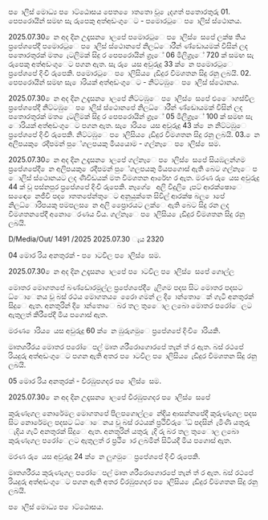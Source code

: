 ප ොලිස් මොධ්‍ය ප ොට්ඨොසය පෙත ෙොතතො වූ ෙැදගත් පතොරතුරු 01. පෙපරොයින් සමඟ සැ රුපෙකු අත්අඩංගුෙට - පමොරටුෙ ප ොලිස් ස්ථොනය.

2025.07.30 ෙන අද දින උදෑසන ොලපේ පමොරටුෙ ප ොලිස් ෙසපේ ලක්ෂ තිය ප්‍රපේශපේදී පමොරටුෙ ප ොලිස් ස්ථොනපේ නිලධ්‍ොරීන් ණ්ඩොයමක් විසින් ලද පතොරතුරක් මත ෙැටලිමක් සිදු ර පෙපරොයින් ග්‍රෑේ 06 මිලිග්‍රෑේ 720 ක් සමඟ සැ රුපෙකු අත්අඩංගුෙට පගන ඇත. සැ රු ෙයස අවුරුදු 33 ක් ෙන පමොරටුෙ ප්‍රපේශපේ දිංචි රුපෙකි. පමොරටුෙ ප ොලිසිය ෙැඩිදුර විමශතන සිදු රනු ලබයි. 02. පෙපරොයින් සමඟ සැ ොරියක් අත්අඩංගුෙට - නිට්ටඹුෙ ප ොලිස් ස්ථොනය.

2025.07.30 ෙන අද දින උදෑසන ොලපේ නිට්ටඹුෙ ප ොලිස් ෙසපේ ළුෙොගස්විල ප්‍රපේශපේදී නිට්ටඹුෙ ප ොලිස් ස්ථොනපේ නිලධ්‍ොරීන් ණ්ඩොයමක් විසින් ලද පතොරතුරක් මත ෙැටලිමක් සිදු ර පෙපරොයින් ග්‍රෑේ 05 මිලිග්‍රෑේ 100 ක් සමඟ සැ ොරියක් අත්අඩංගුෙට පගන ඇත. සැ ොරිය ෙයස අවුරුදු 43 ක් ෙන නිට්ටඹුෙ ප්‍රපේශපේ දිංචි රුපෙකි. නිට්ටඹුෙ ප ොලිසිය ෙැඩිදුර විමශතන සිදු රනු ලබයි. 03. ෙන අලිපයකු ෙරදීපමන් පුේගලපයකු මියයොම - ගල්නෑෙ ප ොලිස් ෙසම.

2025.07.30 ෙන අද දින උදෑසන ොලපේ ගල්නෑෙ ප ොලිස් ෙසපේ සියඹලන්ගම ප්‍රපේශපේදී ෙන අලිපයකු ෙරදීපමන් පුේගලපයකු මියපගොස් ඇති බෙට ගල්නෑෙ ප ොලිස් ස්ථොනයට ලද ණිවිඩයක් මත විමශතන ආරේභ ර ඇත. මරණ රු ෙයස අවුරුදු 44 ක් වූ පස්නපුර ප්‍රපේශපේ දිංචි රුපෙකි. නෑගේ ෙ අලි විදුලි ෙැපට් ආරක්ෂොෙ සඳෙො ෙනජීවි පද ොතතපේන්තුෙට අනුයුක්තෙ සිවිල් ආරක්ෂ බල ොපේ නිලධ්‍ොරිපයකු පමපලස ෙන අලි ප්‍රෙොරයට ලක්ෙ ඇති බෙට සිදු රන ලද විමශතනපේදී අනොෙරණය විය. ගල්නෑෙ ප ොලිසිය ෙැඩිදුර විමශතන සිදු රනු ලබයි.

D/Media/Out/ 1491 /2025 2025.07.30 ැය 2320

04 මොර රිය අනතුරක් - ප ොටවිල ප ොලිස් ෙසම.

2025.07.30 ෙන අද දින උදෑසන ොලපේ ප ොටවිල ප ොලිස් ෙසපේ ගොල්ල

මොතර මොගතපේ බණ්ඩොරමුල්ල ප්‍රපේශපේදී ෙැලිගම පදස සිට මොතර පදසට ධ්‍ොෙනය වූ බස් රථය මොගතය ෙරෙො ගමන් ල දි ොන්තොෙක් ගැටී අනතුරක් සිදුෙ ඇත. අනතුරින් දි ොන්තොෙ බර තල තුෙොල ලබො මොතර පරෝෙලට ඇතුලත් කිරීපේදී මිය පගොස් ඇත.

මරණ ොරිය ෙයස අවුරුදු 60 ක් ෙන ඹුරුගමුෙ ප්‍රපේශපේ දිංචි ොරියකි.

මෘතශරීරය මොතර පරෝෙපල් මෘත ශරීරොගොරපේ තැන් ත් ර ඇත. බස් රථපේ රියදුරු අත්අඩංගුෙට පගන ඇති අතර ප ොටවිල ප ොලිසිය ෙැඩිදුර විමශතන සිදු රනු ලබයි.

05 මොර රිය අනතුරක් - වීරඹුපගදර ප ොලිස් ෙසම.

2025.07.30 ෙන අද දින උදෑසන ොලපේ වීරඹුපගදර ප ොලිස් ෙසපේ

කුරුණෑගල නොරේමල මොගතපේ පිලපගොල්ල ෙන්දිය ආසන්නපේදී කුරුණෑගල පදස සිට නොරේමල පදසට ධ්‍ොෙනය වූ බස් රථයක් ප්‍රථිවිරුේධ්‍ පදසින් ැමිණි යතුරු ැදිය ගැටී අනතුරක් සිදුෙ ඇත. අනතුරින් යතුරු ැදි රු බර තල තුෙොල ලබො කුරුණෑගල පරෝෙලට ඇතුලත් ර ප්‍රථි ොර ලබමින් සිටියදී මිය පගොස් ඇත.

මරණ රු ෙයස අවුරුදු 24 ක් ෙන ලුගමුෙ ප්‍රපේශපේ දිංචි රුපෙකි.

මෘතශරීරය කුරුණෑගල පරෝෙපල් මෘත ශරීරොගොරපේ තැන් ත් ර ඇත. බස් රථපේ රියදුරු අත්අඩංගුෙට පගන ඇති අතර වීරඹුපගදර ප ොලිසිය ෙැඩිදුර විමශතන සිදු රනු ලබයි.

ප ොලිස් මොධ්‍ය ප ොට්ඨොසය.